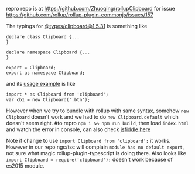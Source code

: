 repro repo is at https://github.com/Zhuoqing/rollupClipboard
for issue https://github.com/rollup/rollup-plugin-commonjs/issues/157

The typings for [@types/clipboard@1.5.31](https://github.com/DefinitelyTyped/DefinitelyTyped/blob/2d78b6c3b18025e63a71cdf57be00230f6ff72aa/clipboard/index.d.ts) is something like

    declare class Clipboard {...
    }
    
    declare namespace Clipboard {...
    }
    
    export = Clipboard;
    export as namespace Clipboard;

and its [usage example](https://github.com/DefinitelyTyped/DefinitelyTyped/blob/2d78b6c3b18025e63a71cdf57be00230f6ff72aa/clipboard/clipboard-tests.ts) is like 

    import * as Clipboard from 'clipboard';
    var cb1 = new Clipboard('.btn');
However when we try to bundle with rollup with same syntax, somehow `new Clipboard` doesn't work and we had to do `new Clipboard.default` which doesn't seem right.
#to repro
`npm i && npm run build`, then load `index.html` and watch the error in console, can also check [jsfiddle here](https://jsfiddle.net/93h4Lx3r/2/)

Note if change to use `import Clipboard from 'clipboard';` it works. However in our repo ngc/tsc will complain `module has no default export`, not sure what magic rollup-plugin-typescript is doing there. Also  looks like `import Clipboard = require('clipboard');` doesn't work because of es2015 module.